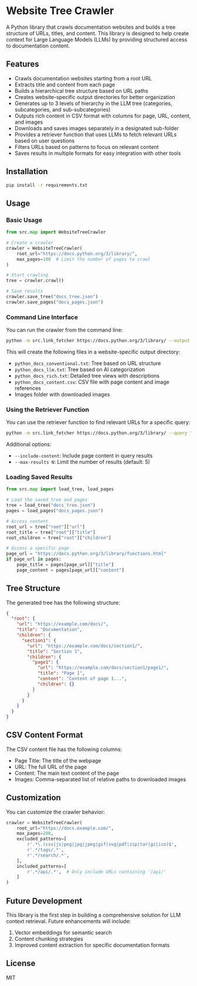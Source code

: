 # Website Tree Crawler

A Python library that crawls documentation websites and builds a tree structure of URLs, titles, and content. This library is designed to help create context for Large Language Models (LLMs) by providing structured access to documentation content.

## Features

- Crawls documentation websites starting from a root URL
- Extracts title and content from each page
- Builds a hierarchical tree structure based on URL paths
- Creates website-specific output directories for better organization
- Generates up to 3 levels of hierarchy in the LLM tree (categories, subcategories, and sub-subcategories)
- Outputs rich content in CSV format with columns for page, URL, content, and images
- Downloads and saves images separately in a designated sub-folder
- Provides a retriever function that uses LLMs to fetch relevant URLs based on user questions
- Filters URLs based on patterns to focus on relevant content
- Saves results in multiple formats for easy integration with other tools

## Installation

```bash
pip install -r requirements.txt
```

## Usage

### Basic Usage

```python
from src.map import WebsiteTreeCrawler

# Create a crawler
crawler = WebsiteTreeCrawler(
    root_url="https://docs.python.org/3/library/",
    max_pages=100  # Limit the number of pages to crawl
)

# Start crawling
tree = crawler.crawl()

# Save results
crawler.save_tree("docs_tree.json")
crawler.save_pages("docs_pages.json")
```

### Command Line Interface

You can run the crawler from the command line:

```bash
python -m src.link_fetcher https://docs.python.org/3/library/ --output tree --save-to python_docs
```

This will create the following files in a website-specific output directory:
- `python_docs_conventional.txt`: Tree based on URL structure
- `python_docs_llm.txt`: Tree based on AI categorization
- `python_docs_rich.txt`: Detailed tree views with descriptions
- `python_docs_content.csv`: CSV file with page content and image references
- Images folder with downloaded images

### Using the Retriever Function

You can use the retriever function to find relevant URLs for a specific query:

```bash
python -m src.link_fetcher https://docs.python.org/3/library/ --query "How do I use dictionaries in Python?"
```

Additional options:
- `--include-content`: Include page content in query results
- `--max-results N`: Limit the number of results (default: 5)

### Loading Saved Results

```python
from src.map import load_tree, load_pages

# Load the saved tree and pages
tree = load_tree("docs_tree.json")
pages = load_pages("docs_pages.json")

# Access content
root_url = tree["root"]["url"]
root_title = tree["root"]["title"]
root_children = tree["root"]["children"]

# Access a specific page
page_url = "https://docs.python.org/3/library/functions.html"
if page_url in pages:
    page_title = pages[page_url]["title"]
    page_content = pages[page_url]["content"]
```

## Tree Structure

The generated tree has the following structure:

```json
{
  "root": {
    "url": "https://example.com/docs/",
    "title": "Documentation",
    "children": {
      "section1": {
        "url": "https://example.com/docs/section1/",
        "title": "Section 1",
        "children": {
          "page1": {
            "url": "https://example.com/docs/section1/page1/",
            "title": "Page 1",
            "content": "Content of page 1...",
            "children": {}
          }
        }
      }
    }
  }
}
```

## CSV Content Format

The CSV content file has the following columns:
- Page Title: The title of the webpage
- URL: The full URL of the page
- Content: The main text content of the page
- Images: Comma-separated list of relative paths to downloaded images

## Customization

You can customize the crawler behavior:

```python
crawler = WebsiteTreeCrawler(
    root_url="https://docs.example.com/",
    max_pages=200,
    excluded_patterns=[
        r'.*\.(css|js|png|jpg|jpeg|gif|svg|pdf|zip|tar|gz|ico)$',
        r'.*/tags/.*',
        r'.*/search/.*',
    ],
    included_patterns=[
        r'.*/api/.*',  # Only include URLs containing '/api/'
    ]
)
```

## Future Development

This library is the first step in building a comprehensive solution for LLM context retrieval. Future enhancements will include:

1. Vector embeddings for semantic search
2. Content chunking strategies
3. Improved content extraction for specific documentation formats

## License

MIT 